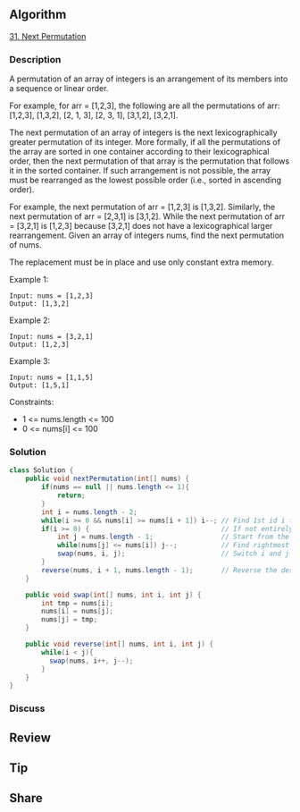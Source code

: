 ## Algorithm

[31. Next Permutation](https://leetcode.com/problems/next-permutation/description/)

### Description

A permutation of an array of integers is an arrangement of its members into a sequence or linear order.

For example, for arr = [1,2,3], the following are all the permutations of arr: [1,2,3], [1,3,2], [2, 1, 3], [2, 3, 1], [3,1,2], [3,2,1].

The next permutation of an array of integers is the next lexicographically greater permutation of its integer. More formally, if all the permutations of the array are sorted in one container according to their lexicographical order, then the next permutation of that array is the permutation that follows it in the sorted container. If such arrangement is not possible, the array must be rearranged as the lowest possible order (i.e., sorted in ascending order).

For example, the next permutation of arr = [1,2,3] is [1,3,2].
Similarly, the next permutation of arr = [2,3,1] is [3,1,2].
While the next permutation of arr = [3,2,1] is [1,2,3] because [3,2,1] does not have a lexicographical larger rearrangement.
Given an array of integers nums, find the next permutation of nums.

The replacement must be in place and use only constant extra memory.

Example 1:

```
Input: nums = [1,2,3]
Output: [1,3,2]
```

Example 2:

```
Input: nums = [3,2,1]
Output: [1,2,3]
```

Example 3:

```
Input: nums = [1,1,5]
Output: [1,5,1]
```

Constraints:

- 1 <= nums.length <= 100
- 0 <= nums[i] <= 100

### Solution

```java
class Solution {
    public void nextPermutation(int[] nums) {
        if(nums == null || nums.length <= 1){
            return;
        }
        int i = nums.length - 2;
        while(i >= 0 && nums[i] >= nums[i + 1]) i--; // Find 1st id i that breaks descending order
        if(i >= 0) {                                 // If not entirely descending
            int j = nums.length - 1;                 // Start from the end
            while(nums[j] <= nums[i]) j--;           // Find rightmost first larger id j
            swap(nums, i, j);                        // Switch i and j
        }
        reverse(nums, i + 1, nums.length - 1);       // Reverse the descending sequence
    }

    public void swap(int[] nums, int i, int j) {
        int tmp = nums[i];
        nums[i] = nums[j];
        nums[j] = tmp;
    }

    public void reverse(int[] nums, int i, int j) {
        while(i < j){
          swap(nums, i++, j--);
        }
    }
}
```

### Discuss

## Review


## Tip


## Share
